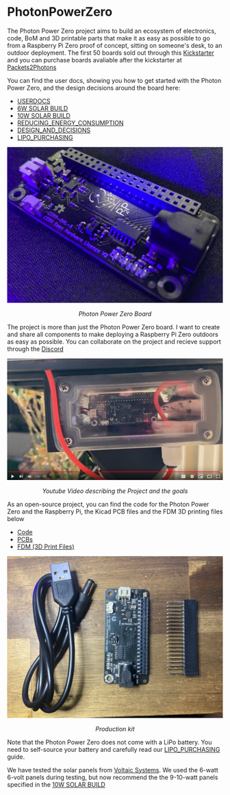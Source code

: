 # PhotonPowerZero

The Photon Power Zero project aims to build an ecosystem of electronics, code, BoM and 3D printable parts that make it as easy as possible to go from a Raspberry Pi Zero proof of concept, sitting on someone's desk, to an outdoor deployment. The first 50 boards sold out through this [Kickstarter](https://www.kickstarter.com/projects/packets2photons/photon-power-zero) and you can purchase boards avaliable after the kickstarter at [Packets2Photons](https://packets2photons.com.au)

You can find the user docs, showing you how to get started with the Photon Power Zero, and the design decisions around the board here:
* [USERDOCS](USERDOCS.md) 
* [6W SOLAR BUILD](FDM/6W_Voltaic_Panel_to_Multicomp_enclosure/README.md)
* [10W SOLAR BUILD](FDM/10W_Voltaic_Panel_to_Multicomp_enclosure/README.md)
* [REDUCING_ENERGY_CONSUMPTION](REDUCING_ENERGY_CONSUMPTION.md)
* [DESIGN_AND_DECISIONS](DESIGN_AND_DECISIONS.md)
* [LIPO_PURCHASING](LIPO_PURCHASING.md)


![Alt text](img/PhotonPowerZero.jpg?raw=true "Title") <p style="text-align:center; font-style:italic;">Photon Power Zero Board</p>

The project is more than just the Photon Power Zero board. I want to create and share all components to make deploying a Raspberry Pi Zero outdoors as easy as possible. You can collaborate on the project and recieve support through the [Discord](https://discord.gg/BphNWmj6Xg)

[![Video Thumbnail](img/Outdoor_Node.png)]( https://www.youtube.com/watch?v=qGwqMnN81YI") <p style="text-align:center; font-style:italic;">Youtube Video describing the Project and the goals</p>

As an open-source project, you can find the code for the Photon Power Zero and the Raspberry Pi, the Kicad PCB files and the FDM 3D printing files below
* [Code](Code)
* [PCBs](PCBs)
* [FDM (3D Print Files)](FDM)

![Production Kit](img/kit.jpg?raw=true "Title")
<p style="text-align:center; font-style:italic;">Production kit</p>

Note that the Photon Power Zero does not come with a LiPo battery. You need to self-source your battery and carefully read our [LIPO_PURCHASING](LIPO_PURCHASING.md) guide.

We have tested the solar panels from [Voltaic Systems](https://voltaicsystems.com/). We used the 6-watt 6-volt panels during testing, but now recommend the the 9-10-watt panels specified in the [10W SOLAR BUILD](FDM/10W_Voltaic_Panel_to_Multicomp_enclosure/README.md)
